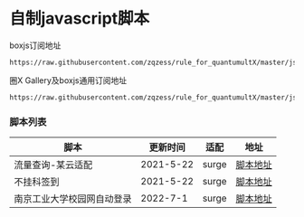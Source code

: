 # 自制javascript脚本

boxjs订阅地址
```
https://raw.githubusercontent.com/zqzess/rule_for_quantumultX/master/js/Mine/boxjs.json
```

圈X Gallery及boxjs通用订阅地址
```
https://raw.githubusercontent.com/zqzess/rule_for_quantumultX/master/js/Mine/boxjs.json
```

### 脚本列表

|脚本|更新时间|适配|地址|
|----|-------|---|---|
|流量查询-某云适配| 2021-5-22|surge|[脚本地址](https://github.com/zqzess/rule_for_quantumultX/tree/master/js/Mine/subInfo-bityun)|
|不挂科签到|2021-5-22 |surge |[脚本地址](https://github.com/zqzess/rule_for_quantumultX/tree/master/js/Mine/buguake)|
|南京工业大学校园网自动登录|2022-7-1 |surge |[脚本地址](https://github.com/zqzess/rule_for_quantumultX/tree/master/js/Mine/NjtechAutoLogin)|